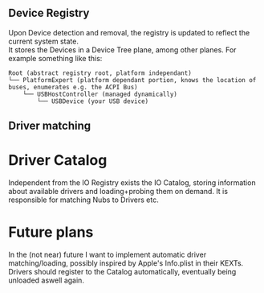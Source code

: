 ## Device Registry
Upon Device detection and removal, the registry is updated to reflect the current system state. <br>
It stores the Devices in a Device Tree plane, among other planes. For example something like this:
```
Root (abstract registry root, platform independant)
└── PlatformExpert (platform dependant portion, knows the location of buses, enumerates e.g. the ACPI Bus)
    └── USBHostController (managed dynamically)
        └── USBDevice (your USB device)
```
## Driver matching
# Driver Catalog
Independent from the IO Registry exists the IO Catalog, storing information about available drivers and loading+probing them on demand. It is responsible for matching Nubs to Drivers etc.

# Future plans
In the (not near) future I want to implement automatic driver matching/loading, possibly inspired by Apple's Info.plist in their KEXTs. Drivers should register to the Catalog automatically, eventually being unloaded aswell again.
